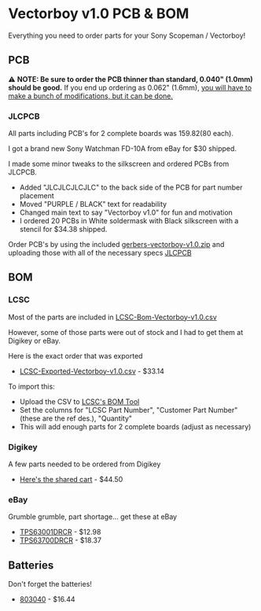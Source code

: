# Vectorboy v1.0 PCB & BOM

Everything you need to order parts for your Sony Scopeman / Vectorboy!

## PCB

:warning: **NOTE: Be sure to order the PCB thinner than standard, 0.040" (1.0mm) should be good.**  If you end up ordering as 0.062" (1.6mm), [you will have to make a bunch of modifications, but it can be done.](thick-pcb-mods.md)

### JLCPCB

All parts including PCB's for 2 complete boards was $159.82 ($80 each).

I got a brand new Sony Watchman FD-10A from eBay for $30 shipped.

I made some minor tweaks to the silkscreen and ordered PCBs from JLCPCB.

- Added "JLCJLCJLCJLC" to the back side of the PCB for part number placement
- Moved "PURPLE / BLACK" text for readability 
- Changed main text to say "Vectorboy v1.0" for fun and motivation
- I ordered 20 PCBs in White soldermask with Black silkscreen with a stencil for $34.38 shipped.

Order PCB's by using the included [gerbers-vectorboy-v1.0.zip](../gerber-vectorboy-V1.0/) and uploading those with all of the necessary specs [JLCPCB](https://jlcpcb.com)

## BOM

### LCSC

Most of the parts are included in [LCSC-Bom-Vectorboy-v1.0.csv](LCSC-Bom-Vectorboy-v1.0.csv)

However, some of those parts were out of stock and I had to get them at Digikey or eBay.

Here is the exact order that was exported

- [LCSC-Exported-Vectorboy-v1.0.csv](LCSC-Exported-Vectorboy-v1.0.csv) - $33.14

To import this:

- Upload the CSV to [LCSC's BOM Tool](https://lcsc.com/bom)
- Set the columns for "LCSC Part Number", "Customer Part Number" (these are the ref des.), "Quantity"
- This will add enough parts for 2 complete boards (adjust as necessary)

### Digikey

A few parts needed to be ordered from Digikey

- [Here's the shared cart](https://www.digikey.com/short/332bzwh8) - $44.50

### eBay

Grumble grumble, part shortage... get these at eBay

- [TPS63001DRCR](https://www.ebay.com/itm/265393777178) - $12.98
- [TPS63700DRCR](https://www.ebay.com/itm/223277053580) - $18.37

## Batteries

Don't forget the batteries!

- [803040](https://www.amazon.com/1000mAh-Battery-Rechargeable-Lithium-Connector/dp/B09FFGP6N5) - $16.44
